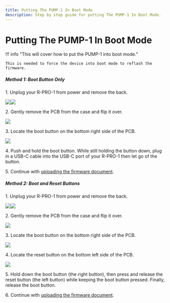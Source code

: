 ```yaml
---
title: Putting The PUMP-1 In Boot Mode
description: Step by step guide for putting The PUMP-1 In Boot Mode.
---
```

# Putting The PUMP-1 In Boot Mode

!!! info "This will cover how to put the PUMP-1 into boot mode."

    This is needed to force the device into boot mode to reflash the firmware.

##### Method 1: Boot Button Only

1\. Unplug your R-PRO-1 from power and remove the back.

![](../../../assets/rpro-1-add-co2-lift-lid-1.jpg)![](../../../assets/rpro-1-add-co2-remove-lid.jpg)

2\. Gently remove the PCB from the case and flip it over.

![](../../../assets/r-pro-1-no-case-mmwave-facing-up.jpg)

3\. Locate the boot button on the bottom right side of the PCB.

![](../../../assets/r-pro-1-boot-button.jpg)

4\. Push and hold the boot button. While still holding the button down, plug in a USB-C cable into the USB-C port of your R-PRO-1 then let go of the button.

5\. Continue with <a href="https://wiki.apolloautomation.com/products/rpro1/troubleshooting/rpro1-code/" rel="noreferrer nofollow">uploading the firmware document</a>.

##### Method 2: Boot and Reset Buttons

1\. Unplug your R-PRO-1 from power and remove the back.

![](../../../assets/rpro-1-add-co2-lift-lid-1.jpg)![](../../../assets/rpro-1-add-co2-remove-lid.jpg)

2\. Gently remove the PCB from the case and flip it over.

![](../../../assets/r-pro-1-no-case-mmwave-facing-up.jpg)

3\. Locate the boot button on the bottom right side of the PCB.

![](../../../assets/r-pro-1-boot-button.jpg)

4\. Locate the reset button on the bottom left side of the PCB.

![](../../../assets/r-pro-1-reset-button.jpg)

5\. Hold down the boot button (the right button), then press and release the reset button (the left button) while keeping the boot button pressed. Finally, release the boot button.

6\. Continue with <a href="https://wiki.apolloautomation.com/products/rpro1/troubleshooting/rpro1-code/" rel="noreferrer nofollow">uploading the firmware document</a>.